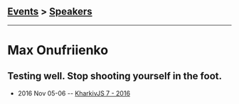 ## [Events](../README.md) > [Speakers](../speakers.md)
---

# Max Onufriienko

## Testing well. Stop shooting yourself in the foot.
- 2016 Nov 05-06 -- [KharkivJS 7 - 2016](https://www.youtube.com/watch?v=qNdHchzY-dQ)    
